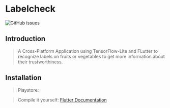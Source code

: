 # Labelcheck

![GitHub issues](https://img.shields.io/github/issues/phibr0/labelcheck?style=flat-square)

## Introduction

>A Cross-Platform Application using TensorFlow-Lite and FLutter to recognize labels on fruits or vegetables to get more information about their trustworthiness.

## Installation

>Playstore:

>Compile it yourself: [Flutter Documentation](https://flutter.dev/docs/deployment/android#building-the-app-for-release)
